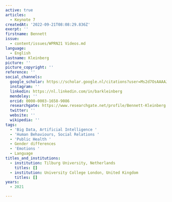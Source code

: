 ```yaml
---
active: true
articles:
  - Keynote 7
createdAt: '2022-09-21T08:08:29.836Z'
exerpt: ''
firstname: Bennett
issue:
  - content/issues/WPRN21 Videos.md
language:
  - English
lastname: Kleinberg
picture: ''
picture_copyright: ''
reference: ''
social_channels:
  google_scholar: https://scholar.google.nl/citations?user=Ms2d7OsAAAAJ&hl=en
  instagram: ''
  linkedin: https://nl.linkedin.com/in/barkleinberg
  mendeley: ''
  orcid: 0000-0003-1658-9086
  researchgate: https://www.researchgate.net/profile/Bennett-Kleinberg
  twitter: ''
  website: ''
  wikipedia: ''
tags:
  - 'Big Data, Artificial Intelligence '
  - 'Human Behaviours, Social Relations '
  - 'Public Health '
  - Gender differences
  - 'Emotions '
  - Language
titles_and_institutions:
  - institution: Tilburg University, Netherlands
    titles: []
  - institution: University College London, United Kingdom
    titles: []
years:
  - 2021

---
```

